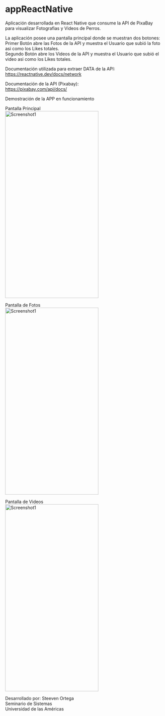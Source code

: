 # appReactNative

Aplicación desarrollada en React Native que consume la API de PixaBay para visualizar Fotografias y Videos de Perros.<br>

La aplicación posee una pantalla principal donde se muestran dos botones:<br>
Primer Botón abre las Fotos de la API y muestra el Usuario que subió la foto asi como los Likes totales.<br>
Segundo Botón abre los Videos de la API y muestra el Usuario que subió el video asi como los Likes totales.<br>

Documentación utilizada para extraer DATA de la API:<br>
https://reactnative.dev/docs/network<br>

Documentación de la API (Pixabay):<br>
https://pixabay.com/api/docs/<br>

Demostración de la APP en funcionamiento<br>

Pantalla Principal<br>
<img src="https://user-images.githubusercontent.com/51769095/98445817-bddf6300-20e7-11eb-9116-46f8e0a401e5.jpg" width= "300" height="600" alt="Screenshot1"/><br>

Pantalla de Fotos<br>
<img src="https://user-images.githubusercontent.com/51769095/98446406-490e2800-20eb-11eb-9708-49ad4b16e9d2.jpg" width= "300" height="600" alt="Screenshot1"/><br>

Pantalla de Videos<br>
<img src="https://user-images.githubusercontent.com/51769095/98446477-9ee2d000-20eb-11eb-819e-4634dfd3cab8.gif" width= "300" height="600" alt="Screenshot1"/><br>


Desarrollado por: Steeven Ortega<br>
Seminario de Sistemas<br>
Universidad de las Américas
